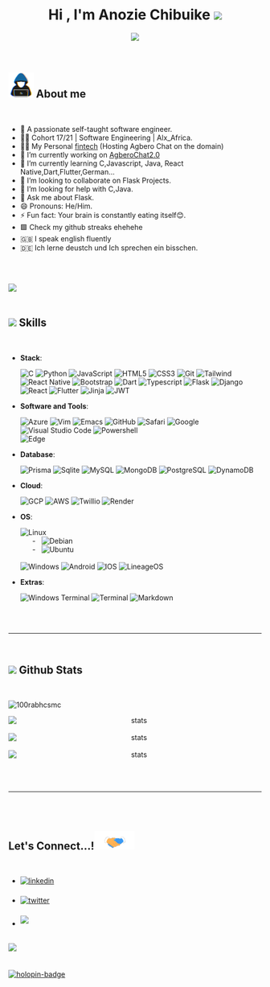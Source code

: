 
<h1 align="center"><b>Hi , I'm Anozie Chibuike </b><img src="https://media.giphy.com/media/hvRJCLFzcasrR4ia7z/giphy.gif" width="35"></h1>
<p align="center">
  <a href="https://github.com/DenverCoder1/readme-typing-svg"><img src="https://readme-typing-svg.herokuapp.com?font=Time+New+Roman&color=cyan&size=25&center=true&vCenter=true&width=600&height=100&lines=Innovative+Software+Engineer,;Student+at+Alx_africa,;Self-taught+Back-End+Developer,;I+Love+Python..&hearts;++;Active+Learner/Researcher,;Love+to+learn+new+stuffs..<3;Scroll+down+to+know+me+more..."></a>
</p>


<br>

	
## <picture><img src = "https://github.com/0xAbdulKhalid/0xAbdulKhalid/raw/main/assets/mdImages/about_me.gif" width = 50px></picture> **About me**


<br>

- 🙈 A passionate self-taught software engineer.
- 👨‍🎓 Cohort 17/21 | Software Engineering | Alx_Africa.
- 👨‍💻 My Personal [fintech](https://agberodata.com.ng) (Hosting Agbero Chat on the domain)
- 🔭 I’m currently working on [AgberoChat2.0](https://github.com/AnozieChibuike/AGBEROCHAT2.0)
- 🌱 I’m currently learning C,Javascript, Java, React Native,Dart,Flutter,German...
- 👯 I’m looking to collaborate on Flask Projects.
- 🤔 I’m looking for help with C,Java.
- 💬 Ask me about Flask.
- 😄 Pronouns: He/Him.
- ⚡ Fun fact: Your brain is constantly eating itself😊.
- 🟩 Check my github streaks ehehehe
- 🇬🇧 I speak english fluently
- 🇩🇪 Ich lerne deustch und Ich sprechen ein bisschen.

<br><br>

<img src="https://user-images.githubusercontent.com/73097560/115834477-dbab4500-a447-11eb-908a-139a6edaec5c.gif"><br><br>

## <img src="https://media2.giphy.com/media/QssGEmpkyEOhBCb7e1/giphy.gif?cid=ecf05e47a0n3gi1bfqntqmob8g9aid1oyj2wr3ds3mg700bl&rid=giphy.gif" width ="25"><b> Skills</b>
<br>

<p align="center">

- **Stack**:
    
	![C](https://img.shields.io/badge/C%20-%232370ED.svg?style=for-the-badge&logo=c&logoColor=white)
	![Python](https://img.shields.io/badge/Python%20-%2314354C.svg?style=for-the-badge&logo=python&logoColor=white) ![JavaScript](https://img.shields.io/badge/JavaScript%20-%23F7DF1E.svg?style=for-the-badge&logo=javascript&logoColor=black)
	![HTML5](https://img.shields.io/badge/HTML5%20-%23E34F26.svg?style=for-the-badge&logo=html5&logoColor=white)
	![CSS3](https://img.shields.io/badge/CSS%20-%231572B6.svg?style=for-the-badge&logo=css3&logoColor=white) ![Git](https://img.shields.io/badge/git-%23F05033.svg?style=for-the-badge&logo=git&logoColor=white)
	![Tailwind](https://img.shields.io/badge/Tailwind_CSS-38B2AC?style=for-the-badge&logo=tailwind-css&logoColor=white)
	![React Native](https://img.shields.io/badge/React%20Native-38B2AC?style=for-the-badge&logo=react&logoColor=white)
	![Bootstrap](https://img.shields.io/badge/Bootstrap-563D7C?style=for-the-badge&logo=bootstrap&logoColor=white)
	![Dart](https://img.shields.io/badge/Dart-0d0073?style=for-the-badge&logo=dart&logoColor=white)
	![Typescript](https://img.shields.io/badge/Typescript-563D7C?style=for-the-badge&logo=typescript&logoColor=white)
	![Flask](https://img.shields.io/badge/Flask-000000?style=for-the-badge&logo=flask&logoColor=white)
	![Django](https://img.shields.io/badge/Django-092E20?style=for-the-badge&logo=django&logoColor=white)
	![React](https://img.shields.io/badge/React-38B2AC?style=for-the-badge&logo=react&logoColor=white)
	![Flutter](https://img.shields.io/badge/Flutter-38B2AC?style=for-the-badge&logo=flutter&logoColor=white)
	![Jinja](https://img.shields.io/badge/Jinja-000000?style=for-the-badge&logo=jinja&logoColor=red)
	![JWT](https://img.shields.io/badge/json%20web%20tokens-323330?style=for-the-badge&logo=json-web-tokens&logoColor=pink)
	
- **Software and Tools**:
  
	![Azure](https://img.shields.io/badge/Azure_DevOps-0078D7?style=for-the-badge&logo=azure-devops&logoColor=white)
	![Vim](https://img.shields.io/badge/VIM-%2311AB00.svg?&style=for-the-badge&logo=vim&logoColor=white)
	![Emacs](https://img.shields.io/badge/Emacs-%237F5AB6.svg?&style=for-the-badge&logo=gnu-emacs&logoColor=white)
	![GitHub](https://img.shields.io/badge/github-%23121011.svg?style=for-the-badge&logo=github&logoColor=white)
	![Safari](https://img.shields.io/badge/Safari-000000?style=for-the-badge&logo=Safari&logoColor=white)
	![Google](https://img.shields.io/badge/google-%234285F4.svg?style=for-the-badge&logo=google&logoColor=white)
	![Visual Studio Code](https://img.shields.io/badge/Visual%20Studio%20Code-0078d7.svg?style=for-the-badge&logo=visual-studio-code&logoColor=white)
	![Powershell](https://img.shields.io/badge/Powershell-2CA5E0?style=for-the-badge&logo=powershell&logoColor=white)	
	![Edge](https://img.shields.io/badge/Edge-0078D7?style=for-the-badge&logo=Microsoft-edge&logoColor=white)

- **Database**:

	![Prisma](https://img.shields.io/badge/Prisma-3982CE?style=for-the-badge&logo=Prisma&logoColor=white)
	![Sqlite](https://img.shields.io/badge/SQLite-07405E?style=for-the-badge&logo=sqlite&logoColor=white)
	![MySQL](https://img.shields.io/badge/MySQL-00000F?style=for-the-badge&logo=mysql&logoColor=white)
	![MongoDB](https://img.shields.io/badge/MongoDB-4EA94B?style=for-the-badge&logo=mongodb&logoColor=white)
	![PostgreSQL](https://img.shields.io/badge/PostgreSQL-316192?style=for-the-badge&logo=postgresql&logoColor=white)
	![DynamoDB](https://img.shields.io/badge/Amazon%20DynamoDB-4053D6?style=for-the-badge&logo=Amazon%20DynamoDB&logoColor=white)
  
- **Cloud**:

	![GCP](https://img.shields.io/badge/Google_Cloud-4285F4?style=for-the-badge&logo=google-cloud&logoColor=white)
	![AWS](https://img.shields.io/badge/Amazon_AWS-232F3E?style=for-the-badge&logo=amazon-aws&logoColor=white)
	![Twillio](https://img.shields.io/badge/Twilio-F22F46?style=for-the-badge&logo=Twilio&logoColor=white)
	![Render](https://img.shields.io/badge/Render-%46E3B7.svg?style=for-the-badge&logo=render&logoColor=white)

- **OS**:

    ![Linux](https://img.shields.io/badge/Linux-FCC624?style=for-the-badge&logo=linux&logoColor=black)
    <br> &nbsp;  &nbsp;  &nbsp; - &nbsp; ![Debian](https://img.shields.io/badge/Debian-A81D33?style=for-the-badge&logo=debian&logoColor=white)
    <br> &nbsp;  &nbsp;  &nbsp; - &nbsp; ![Ubuntu](https://img.shields.io/badge/Ubuntu-E95420?style=for-the-badge&logo=ubuntu&logoColor=white)
  <br><br>
	![Windows](https://img.shields.io/badge/Windows-0078D6?style=for-the-badge&logo=windows&logoColor=white)
	![Android](https://img.shields.io/badge/Android-3DDC84?style=for-the-badge&logo=android&logoColor=white)
	![IOS](https://img.shields.io/badge/iOS-000000?style=for-the-badge&logo=ios&logoColor=white)
	![LineageOS](https://img.shields.io/badge/lineageos-167C80?style=for-the-badge&logo=lineageos&logoColor=white)

- **Extras**:

    ![Windows Terminal](https://img.shields.io/badge/Windows%20Terminal-%234D4D4D.svg?style=for-the-badge&logo=windows-terminal&logoColor=white)
    ![Terminal](https://img.shields.io/badge/Terminal-%23054020?style=for-the-badge&logo=gnu-bash&logoColor=white)
    ![Markdown](https://img.shields.io/badge/markdown-%23000000.svg?style=for-the-badge&logo=markdown&logoColor=white)   


</p>

<br>
<br>

-----

<br>


## <img src="https://media.giphy.com/media/iY8CRBdQXODJSCERIr/giphy.gif" width="35"><b> Github Stats </b>
<br>

<div align="center">

  <p align="left"> <img src="https://komarev.com/ghpvc/?username=AnozieChibuike&label=Profile%20views&color=0e75b6&style=flat" alt="100rabhcsmc" /> </p>
<img src='https://github-readme-stats.vercel.app/api/top-langs/?username=AnozieChibuike&theme=vue-dark&show_icons=true&hide_border=true&layout=compact' alt='stats' style='display: block;' />
<br>
<img src='https://github-readme-streak-stats.herokuapp.com/?user=AnozieChibuike&theme=vue-dark&hide_border=true' alt='stats' style='display: block;' />
<br>
<img src='https://github-readme-stats.vercel.app/api?username=AnozieChibuike&theme=vue-dark&show_icons=true&hide_border=true&count_private=true' alt='stats' style='display: block;' />
</div>

<br>
<br>
<br>

-----

<br>
<br>

## <b> Let's Connect...!</b><img src="https://github.com/0xAbdulKhalid/0xAbdulKhalid/raw/main/assets/mdImages/handshake.gif" width ="80">
<br>
<div align='left'>

<ul>

<li>
<a href="https://linkedin.com/in/anoziejoel" target="_blank">
<img src="https://img.shields.io/badge/linkedin:  Anozie Joel-%2300acee.svg?color=405DE6&style=for-the-badge&logo=linkedin&logoColor=white" alt=linkedin style="margin-bottom: 5px;"/>
</a>
</li>

<br>

<li>
<a href="https://twitter.com/JoelBlvck2" target="_blank">
<img src="https://img.shields.io/badge/twitter:  JoelBlvck2-%2300acee.svg?color=1DA1F2&style=for-the-badge&logo=twitter&logoColor=white" alt=twitter style="margin-bottom: 5px;"/>
</a>
</li>

<br>

<li>
<a href="mailto:chibuikeanozie0@gmail.com" target="_blank">
<img src="https://img.shields.io/badge/gmail:  ChibuikeAnozie-%23EA4335.svg?style=for-the-badge&logo=gmail&logoColor=white" t=mail style="margin-bottom: 5px;" />
</a>
</li>
	
</ul>
</div>

<br>
<img src="https://user-images.githubusercontent.com/73097560/115834477-dbab4500-a447-11eb-908a-139a6edaec5c.gif">
<br>
<br>
<br>
<a href="https://holopin.me/anoziechibuike" target="_blank"><img src="https://holopin.me/anoziechibuike" width="375" alt="holopin-badge"></a>
<!--
**AnozieChibuike/AnozieChibuike** is a ✨ _special_ ✨ repository because its `README.md` (this file) appears on your GitHub profile.

Here are some ideas to get you started:
-->
